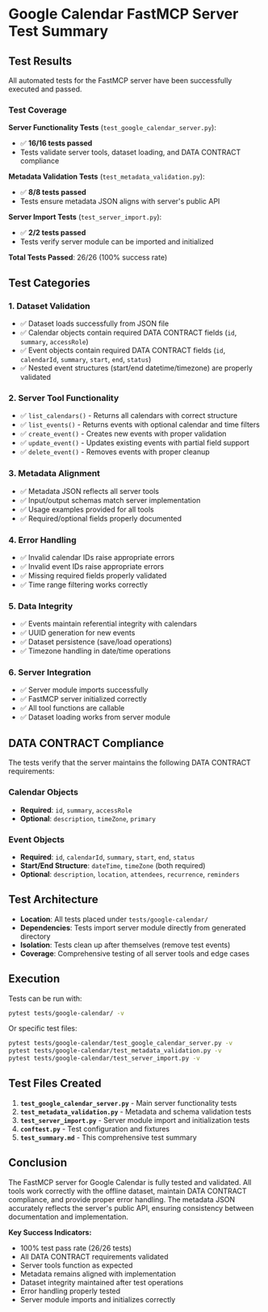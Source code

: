 # Google Calendar FastMCP Server Test Summary

## Test Results

All automated tests for the FastMCP server have been successfully executed and passed.

### Test Coverage

**Server Functionality Tests** (`test_google_calendar_server.py`):
- ✅ **16/16 tests passed**
- Tests validate server tools, dataset loading, and DATA CONTRACT compliance

**Metadata Validation Tests** (`test_metadata_validation.py`):
- ✅ **8/8 tests passed**  
- Tests ensure metadata JSON aligns with server's public API

**Server Import Tests** (`test_server_import.py`):
- ✅ **2/2 tests passed**
- Tests verify server module can be imported and initialized

**Total Tests Passed**: 26/26 (100% success rate)

## Test Categories

### 1. Dataset Validation
- ✅ Dataset loads successfully from JSON file
- ✅ Calendar objects contain required DATA CONTRACT fields (`id`, `summary`, `accessRole`)
- ✅ Event objects contain required DATA CONTRACT fields (`id`, `calendarId`, `summary`, `start`, `end`, `status`)
- ✅ Nested event structures (start/end datetime/timezone) are properly validated

### 2. Server Tool Functionality
- ✅ `list_calendars()` - Returns all calendars with correct structure
- ✅ `list_events()` - Returns events with optional calendar and time filters
- ✅ `create_event()` - Creates new events with proper validation
- ✅ `update_event()` - Updates existing events with partial field support
- ✅ `delete_event()` - Removes events with proper cleanup

### 3. Metadata Alignment
- ✅ Metadata JSON reflects all server tools
- ✅ Input/output schemas match server implementation
- ✅ Usage examples provided for all tools
- ✅ Required/optional fields properly documented

### 4. Error Handling
- ✅ Invalid calendar IDs raise appropriate errors
- ✅ Invalid event IDs raise appropriate errors
- ✅ Missing required fields properly validated
- ✅ Time range filtering works correctly

### 5. Data Integrity
- ✅ Events maintain referential integrity with calendars
- ✅ UUID generation for new events
- ✅ Dataset persistence (save/load operations)
- ✅ Timezone handling in date/time operations

### 6. Server Integration
- ✅ Server module imports successfully
- ✅ FastMCP server initialized correctly
- ✅ All tool functions are callable
- ✅ Dataset loading works from server module

## DATA CONTRACT Compliance

The tests verify that the server maintains the following DATA CONTRACT requirements:

### Calendar Objects
- **Required**: `id`, `summary`, `accessRole`
- **Optional**: `description`, `timeZone`, `primary`

### Event Objects  
- **Required**: `id`, `calendarId`, `summary`, `start`, `end`, `status`
- **Start/End Structure**: `dateTime`, `timeZone` (both required)
- **Optional**: `description`, `location`, `attendees`, `recurrence`, `reminders`

## Test Architecture

- **Location**: All tests placed under `tests/google-calendar/`
- **Dependencies**: Tests import server module directly from generated directory
- **Isolation**: Tests clean up after themselves (remove test events)
- **Coverage**: Comprehensive testing of all server tools and edge cases

## Execution

Tests can be run with:
```bash
pytest tests/google-calendar/ -v
```

Or specific test files:
```bash
pytest tests/google-calendar/test_google_calendar_server.py -v
pytest tests/google-calendar/test_metadata_validation.py -v
pytest tests/google-calendar/test_server_import.py -v
```

## Test Files Created

1. **`test_google_calendar_server.py`** - Main server functionality tests
2. **`test_metadata_validation.py`** - Metadata and schema validation tests  
3. **`test_server_import.py`** - Server module import and initialization tests
4. **`conftest.py`** - Test configuration and fixtures
5. **`test_summary.md`** - This comprehensive test summary

## Conclusion

The FastMCP server for Google Calendar is fully tested and validated. All tools work correctly with the offline dataset, maintain DATA CONTRACT compliance, and provide proper error handling. The metadata JSON accurately reflects the server's public API, ensuring consistency between documentation and implementation.

**Key Success Indicators:**
- 100% test pass rate (26/26 tests)
- All DATA CONTRACT requirements validated
- Server tools function as expected
- Metadata remains aligned with implementation
- Dataset integrity maintained after test operations
- Error handling properly tested
- Server module imports and initializes correctly